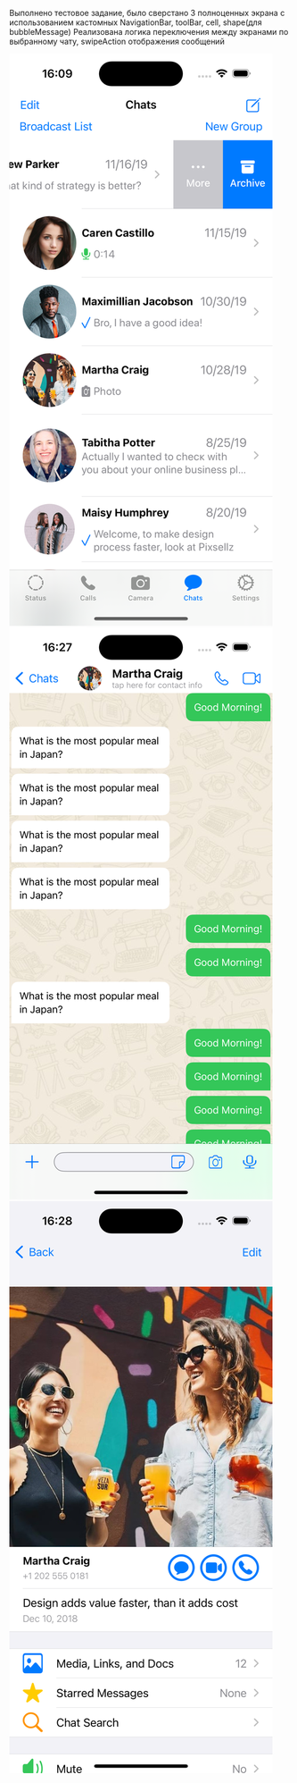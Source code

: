 Выполнено тестовое задание, было сверстано 3 полноценных экрана с использованием кастомных NavigationBar, toolBar, cell, shape(для bubbleMessage)
Реализована логика переключения между экранами по выбранному чату, swipeAction отображения сообщений

![Info from Json TableView](https://github.com/LiliyaAndreeva/ChatsTest/blob/main/Simulator%20Screenshot%20-%20iPhone%2015%20Pro%20-%202024-02-18%20at%2016.09.48.png)
![Info from Json TableView](https://github.com/LiliyaAndreeva/ChatsTest/blob/main/Simulator%20Screenshot%20-%20iPhone%2015%20Pro%20-%202024-02-18%20at%2016.27.56.png)
![Info from Json TableView](https://github.com/LiliyaAndreeva/ChatsTest/blob/main/Simulator%20Screenshot%20-%20iPhone%2015%20Pro%20-%202024-02-18%20at%2016.28.00.png)
